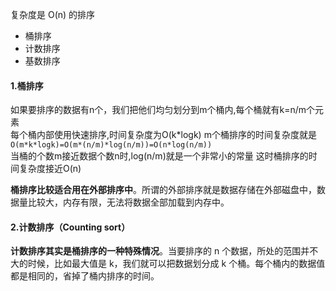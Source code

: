 复杂度是 O(n) 的排序
* 桶排序
* 计数排序
* 基数排序
#### 1.桶排序
如果要排序的数据有n个，我们把他们均匀划分到m个桶内,每个桶就有k=n/m个元素    
每个桶内部使用快速排序,时间复杂度为O(k*logk)
m个桶排序的时间复杂度就是```O(m*k*logk)=O(m*(n/m)*log(n/m))=O(n*log(n/m))```    
当桶的个数m接近数据个数n时,log(n/m)就是一个非常小的常量
这时桶排序的时间复杂度接近O(n)

<p><strong>桶排序比较适合用在外部排序中</strong>。所谓的外部排序就是数据存储在外部磁盘中，数据量比较大，内存有限，无法将数据全部加载到内存中。</p>

#### 2.计数排序（Counting sort）


<p><strong>计数排序其实是桶排序的一种特殊情况</strong>。当要排序的 n 个数据，所处的范围并不大的时候，比如最大值是 k，我们就可以把数据划分成 k 个桶。每个桶内的数据值都是相同的，省掉了桶内排序的时间。</p>






